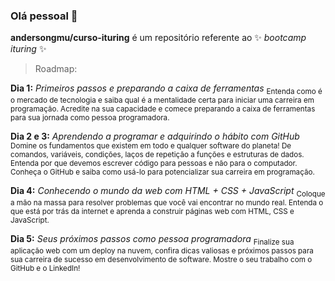 ### Olá pessoal 👋

**andersongmu/curso-ituring** é um repositório referente ao ✨ _bootcamp ituring_ ✨

> Roadmap:

**Dia 1:**  _Primeiros passos e preparando a caixa de ferramentas_
<sub> Entenda como é o mercado de tecnologia e saiba qual é a mentalidade certa para iniciar uma carreira em programação. Acredite na sua capacidade e comece preparando a caixa de ferramentas para sua jornada como pessoa programadora. </sub>

**Dia 2 e 3:** _Aprendendo a programar e adquirindo o hábito com GitHub_
<sub> Domine os fundamentos que existem em todo e qualquer software do planeta! De comandos, variáveis, condições, laços de repetição a funções e estruturas de dados. Entenda por que devemos escrever código para pessoas e não para o computador. Conheça o GitHub e saiba como usá-lo para potencializar sua carreira em programação. </sub>

**Dia 4:** _Conhecendo o mundo da web com HTML + CSS + JavaScript_
<sub> Coloque a mão na massa para resolver problemas que você vai encontrar no mundo real. Entenda o que está por trás da internet e aprenda a construir páginas web com HTML, CSS e JavaScript. </sub>

**Dia 5:** _Seus próximos passos como pessoa programadora_
<sub> Finalize sua aplicação web com um deploy na nuvem, confira dicas valiosas e próximos passos para sua carreira de sucesso em desenvolvimento de software. Mostre o seu trabalho com o GitHub e o LinkedIn! </sub>